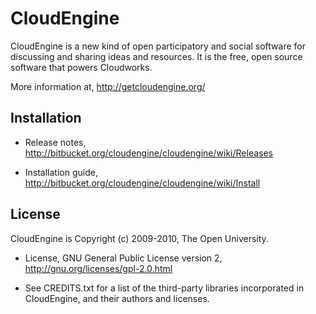<!-- -*- markdown -*- -->

CloudEngine
===========

CloudEngine is a new kind of open participatory and social software for
discussing and sharing ideas and resources. It is the free, open source
software that powers Cloudworks.

More information at, <http://getcloudengine.org/>


Installation
------------ 

* Release notes,
  <http://bitbucket.org/cloudengine/cloudengine/wiki/Releases>

* Installation guide,
  <http://bitbucket.org/cloudengine/cloudengine/wiki/Install>


License
-------

CloudEngine is Copyright (c) 2009-2010, The Open University.

* License, GNU General Public License version 2,
  <http://gnu.org/licenses/gpl-2.0.html>

* See CREDITS.txt for a list of the third-party libraries incorporated
  in CloudEngine, and their authors and licenses.
